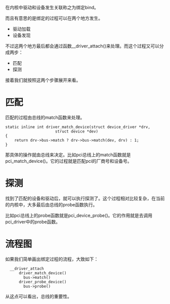 在内核中驱动和设备发生关联称之为绑定bind。

而且有意思的是绑定的过程可以在两个地方发生。

  * 驱动加载
  * 设备发现

不过这两个地方最后都会通过函数__driver_attach()来处理。而这个过程又可以分成两步：

  * 匹配
  * 探测

接着我们就按照这两个步骤展开来看。

# 匹配

匹配的过程由总线的match函数来处理。

```
static inline int driver_match_device(struct device_driver *drv,
				      struct device *dev)
{
	return drv->bus->match ? drv->bus->match(dev, drv) : 1;
}
```

那具体的操作就由总线来决定。比如pci总线上的match函数就是pci_match_device()。它的过程就是匹配pci的厂商号和设备号。

# 探测

找到了匹配的设备和驱动后，就可以执行探测了。这个过程相对比较复杂，在当前的内核中，大多最后由总线的probe函数执行。

比如pci总线上的probe函数就是pci_device_probe()。它的作用就是去调用pci_driver中的probe函数。

# 流程图

如果我们简单画出绑定过程的流程，大致如下：

```
  __driver_attach
      driver_match_device()
        bus->match()
      driver_probe_device()
        bus->probe()
```

从这点可以看出，总线的重要性。
